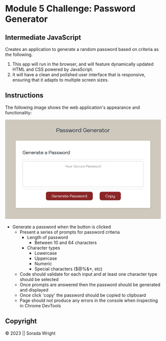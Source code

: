 # Module 5 Challenge: Password Generator

## Intermediate JavaScript
 
Creates an application to generate a random password based on criteria as the following. 
1. This app will run in the browser, and will feature dynamically updated HTML and CSS powered by JavaScript. 
2. It will have a clean and polished user interface that is responsive, ensuring that it adapts to multiple screen sizes.

## Instructions

The following image shows the web application's appearance and functionality:

![password generator demo](./image/deployed-page.jpg)

* Generate a password when the button is clicked
  * Present a series of prompts for password criteria
    * Length of password
      * Between 10 and 64 characters
    * Character types
      * Lowercase
      * Uppercase
      * Numeric
      * Special characters ($@%&*, etc)
  * Code should validate for each input and at least one character type should be selected
  * Once prompts are answered then the password should be generated and displayed 
  * Once click 'copy' the password should be copied to clipboard
  * Page should not produce any errors in the console when inspecting in Chrome DevTools

## Copyright

© 2023 || Sorada Wright
